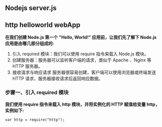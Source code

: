 ## Nodejs server.js

## http helloworld webApp

**在我们创建 Node.js 第一个 "Hello, World!" 应用前，让我们先了解下 Node.js 应用是由哪几部分组成的:**

 1. 引入 required 模块：我们可以使用 require 指令来载入 Node.js 模块。
 2. 创建服务器：服务器可以监听客户端的请求，类似于 Apache 、Nginx 等 HTTP 服务器。
 3. 接收请求与响应请求 服务器很容易创建，客户端可以使用浏览器或终端发送 HTTP 请求，服务器接收请求后返回响应数据。


### 步骤一、引入 required 模块

**我们使用 require 指令来载入 http 模块，并将实例化的 HTTP 赋值给变量 http，实例如下:**

```nodejs
var http = require("http");
```
